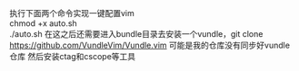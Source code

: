 执行下面两个命令实现一键配置vim  
chmod +x auto.sh  
./auto.sh
在这之后还需要进入bundle目录去安装一个vundle，git clone https://github.com/VundleVim/Vundle.vim 可能是我的仓库没有同步好vundle仓库
然后安装ctag和cscope等工具
